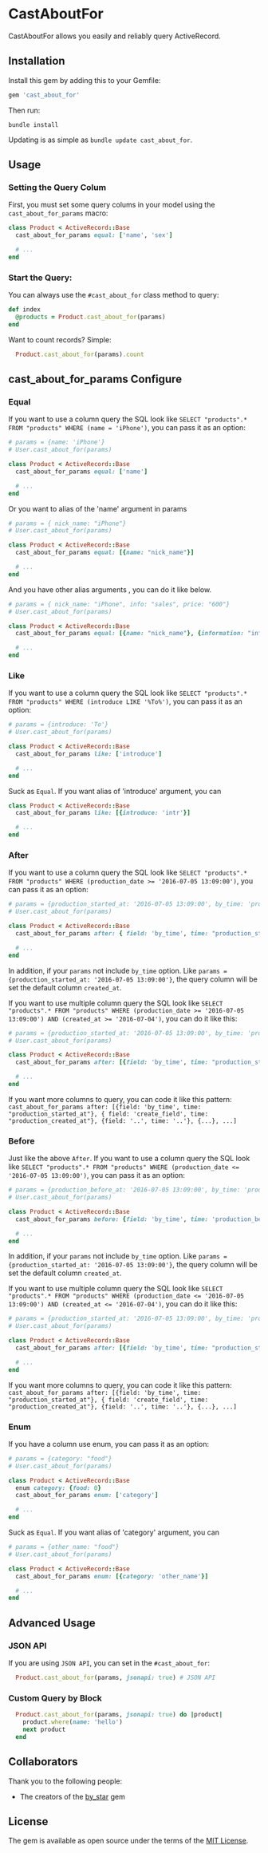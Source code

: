 # CastAboutFor

CastAboutFor allows you easily and reliably query ActiveRecord.

## Installation

Install this gem by adding this to your Gemfile:

```ruby
gem 'cast_about_for'
```

Then run:

``` shell
bundle install
```

Updating is as simple as `bundle update cast_about_for`.

## Usage

### Setting the Query Colum

First, you must set some query colums in your model using the `cast_about_for_params` macro:

``` ruby
class Product < ActiveRecord::Base
  cast_about_for_params equal: ['name', 'sex']

  # ...
end
```

### Start the Query:

You can always use the `#cast_about_for` class method to query: 

``` ruby
def index
  @products = Product.cast_about_for(params)
end
```

Want to count records? Simple:

```ruby
  Product.cast_about_for(params).count
```

## cast_about_for_params Configure

### Equal

If you want to use a column query the SQL look like `SELECT "products".* FROM "products" WHERE (name = 'iPhone')`, you can pass it as an option:

``` ruby
# params = {name: 'iPhone'}
# User.cast_about_for(params)

class Product < ActiveRecord::Base
  cast_about_for_params equal: ['name']

  # ...
end
```
Or you want to alias of the 'name' argument in params

``` ruby
# params = { nick_name: "iPhone"}
# User.cast_about_for(params)

class Product < ActiveRecord::Base
  cast_about_for_params equal: [{name: "nick_name"}]

  # ...
end
```

And you have other alias arguments , you can do it like below.

``` ruby
# params = { nick_name: "iPhone", info: "sales", price: "600"}
# User.cast_about_for(params)

class Product < ActiveRecord::Base
  cast_about_for_params equal: [{name: "nick_name"}, {information: "info"}, price]

  # ...
end
```


### Like

If you want to use a column query the SQL look like `SELECT "products".* FROM "products" WHERE (introduce LIKE '%To%')`, you can pass it as an option:

``` ruby
# params = {introduce: 'To'}
# User.cast_about_for(params)

class Product < ActiveRecord::Base
  cast_about_for_params like: ['introduce']

  # ...
end
```

Suck as `Equal`. If you want alias of 'introduce' argument, you can

``` ruby
class Product < ActiveRecord::Base
  cast_about_for_params like: [{introduce: 'intr'}]

  # ...
end
```
### After

If you want to use a column query the SQL look like `SELECT "products".* FROM "products" WHERE (production_date >= '2016-07-05 13:09:00')`, you can pass it as an option:

``` ruby
# params = {production_started_at: '2016-07-05 13:09:00', by_time: 'production_date'}
# User.cast_about_for(params)

class Product < ActiveRecord::Base
  cast_about_for_params after: { field: 'by_time', time: "production_started_at" }

  # ...
end
```
In addition, if your `params` not include `by_time` option. Like `params = {production_started_at: '2016-07-05 13:09:00'}`, the query column will be set the default column `created_at`.

If you want to use multiple column query the SQL look like `SELECT "products".* FROM "products" WHERE (production_date >= '2016-07-05 13:09:00') AND (created_at >= '2016-07-04')`, you can do it like this:

``` ruby
# params = {production_started_at: '2016-07-05 13:09:00', by_time: 'production_date', create_field: 'created_at', production_created_at: '2016-07-04'}
# User.cast_about_for(params)

class Product < ActiveRecord::Base
  cast_about_for_params after: [{field: 'by_time', time: "production_started_at"}, { field: 'create_field', time: "production_created_at"}]

  # ...
end
```
If you want more columns to query, you can code it like this pattern: `cast_about_for_params after: [{field: 'by_time', time: "production_started_at"}, { field: 'create_field', time: "production_created_at"}, {field: '..', time: '..'}, {...}, ...]`

### Before

Just like the above `After`.
If you want to use a column query the SQL look like `SELECT "products".* FROM "products" WHERE (production_date <= '2016-07-05 13:09:00')`, you can pass it as an option:

``` ruby
# params = {production_before_at: '2016-07-05 13:09:00', by_time: 'production_date'}
# User.cast_about_for(params)

class Product < ActiveRecord::Base
  cast_about_for_params before: {field: 'by_time', time: 'production_before_at'}

  # ...
end
```
In addition, if your `params` not include `by_time` option. Like `params = {production_started_at: '2016-07-05 13:09:00'}`, the query column will be set the default column `created_at`.

If you want to use multiple column query the SQL look like `SELECT "products".* FROM "products" WHERE (production_date <= '2016-07-05 13:09:00') AND (created_at <= '2016-07-04')`, you can do it like this:

``` ruby
# params = {production_started_at: '2016-07-05 13:09:00', by_time: 'production_date', create_field: 'created_at', production_created_at: '2016-07-04'}
# User.cast_about_for(params)

class Product < ActiveRecord::Base
  cast_about_for_params after: [{field: 'by_time', time: "production_started_at"}, { field: 'create_field', time: "production_created_at"}]

  # ...
end
```
If you want more columns to query, you can code it like this pattern: `cast_about_for_params after: [{field: 'by_time', time: "production_started_at"}, { field: 'create_field', time: "production_created_at"}, {field: '..', time: '..'}, {...}, ...]`

### Enum

If you have a column use enum, you can pass it as an option:

``` ruby
# params = {category: "food"}
# User.cast_about_for(params)

class Product < ActiveRecord::Base
  enum category: {food: 0}
  cast_about_for_params enum: ['category']

  # ...
end
```

Suck as `Equal`. If you want alias of 'category' argument, you can

``` ruby
# params = {other_name: "food"}
# User.cast_about_for(params)

class Product < ActiveRecord::Base
  cast_about_for_params enum: [{category: 'other_name'}]

  # ...
end
```
## Advanced Usage

### JSON API

If you are using `JSON API`, you can set in the `#cast_about_for`: 

```ruby
  Product.cast_about_for(params, jsonapi: true) # JSON API
```

### Custom Query by Block

```ruby
  Product.cast_about_for(params, jsonapi: true) do |product|
    product.where(name: 'hello')
    next product
  end
```

## Collaborators

Thank you to the following people:

* The creators of the [by_star](https://github.com/radar/by_star) gem


## License

The gem is available as open source under the terms of the [MIT License](http://opensource.org/licenses/MIT).

